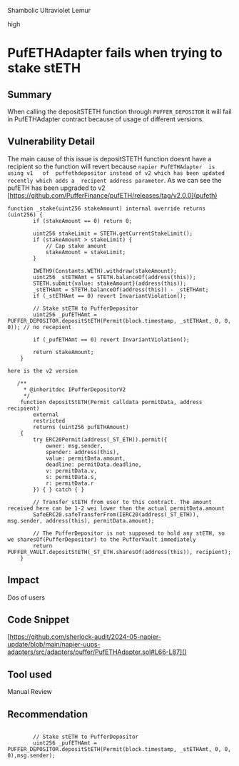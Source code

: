 Shambolic Ultraviolet Lemur

high

# PufETHAdapter fails when trying to stake stETH

## Summary
When calling the depositSTETH function through  ``PUFFER_DEPOSITOR``  it will fail in PufETHAdapter contract because of   usage of different versions.
## Vulnerability Detail
The main cause of this issue is depositSTETH function doesnt have  a recipient so the function will revert because ``napier PufETHAdapter  is using v1   of  puffethdepositor instead of v2 which has been updated recently which adds a  recipent address parameter``.
As we can see the pufETH has been upgraded to v2  [https://github.com/PufferFinance/pufETH/releases/tag/v2.0.0](pufeth)
```solidity
function _stake(uint256 stakeAmount) internal override returns (uint256) {
        if (stakeAmount == 0) return 0;

        uint256 stakeLimit = STETH.getCurrentStakeLimit();
        if (stakeAmount > stakeLimit) {
            // Cap stake amount
            stakeAmount = stakeLimit;
        }

        IWETH9(Constants.WETH).withdraw(stakeAmount);
        uint256 _stETHAmt = STETH.balanceOf(address(this));
        STETH.submit{value: stakeAmount}(address(this));
        _stETHAmt = STETH.balanceOf(address(this)) - _stETHAmt;
        if (_stETHAmt == 0) revert InvariantViolation();

        // Stake stETH to PufferDepositor
        uint256 _pufETHAmt = PUFFER_DEPOSITOR.depositStETH(Permit(block.timestamp, _stETHAmt, 0, 0, 0)); // no recepient

        if (_pufETHAmt == 0) revert InvariantViolation();

        return stakeAmount;
    }
```
``here is the v2 version ``
```solidity
   /**
     * @inheritdoc IPufferDepositorV2
     */
    function depositStETH(Permit calldata permitData, address recipient)
        external
        restricted
        returns (uint256 pufETHAmount)
    {
        try ERC20Permit(address(_ST_ETH)).permit({
            owner: msg.sender,
            spender: address(this),
            value: permitData.amount,
            deadline: permitData.deadline,
            v: permitData.v,
            s: permitData.s,
            r: permitData.r
        }) { } catch { }

        // Transfer stETH from user to this contract. The amount received here can be 1-2 wei lower than the actual permitData.amount
        SafeERC20.safeTransferFrom(IERC20(address(_ST_ETH)), msg.sender, address(this), permitData.amount);

        // The PufferDepositor is not supposed to hold any stETH, so we sharesOf(PufferDepositor) to the PufferVault immediately
        return PUFFER_VAULT.depositStETH(_ST_ETH.sharesOf(address(this)), recipient);
    }
```
## Impact 
Dos of users
## Code Snippet
[https://github.com/sherlock-audit/2024-05-napier-update/blob/main/napier-uups-adapters/src/adapters/puffer/PufETHAdapter.sol#L66-L87]()

## Tool used

Manual Review

## Recommendation
```solidity

        // Stake stETH to PufferDepositor
        uint256 _pufETHAmt = PUFFER_DEPOSITOR.depositStETH(Permit(block.timestamp, _stETHAmt, 0, 0, 0),msg.sender); 
```


